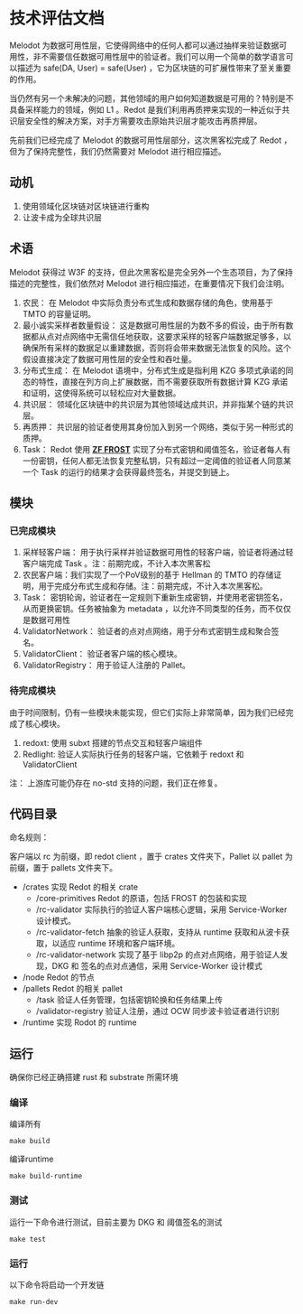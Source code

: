 # 技术评估文档

Melodot 为数据可用性层，它使得网络中的任何人都可以通过抽样来验证数据可用性，非不需要信任数据可用性层中的验证者。我们可以用一个简单的数学语言可以描述为 safe(DA, User) = safe(User) ，它为区块链的可扩展性带来了至关重要的作用。

当仍然有另一个未解决的问题，其他领域的用户如何知道数据是可用的？特别是不具备采样能力的领域，例如 L1 。Redot 是我们利用再质押来实现的一种近似于共识层安全性的解决方案，对手方需要攻击原始共识层才能攻击再质押层。

先前我们已经完成了 Melodot 的数据可用性层部分，这次黑客松完成了 Redot ，但为了保持完整性，我们仍然需要对 Melodot 进行相应描述。

## 动机

1. 使用领域化区块链对区块链进行重构
2. 让波卡成为全球共识层

## 术语

Melodot 获得过 W3F 的支持，但此次黑客松是完全另外一个生态项目，为了保持描述的完整性，我们依然对 Melodot 进行相应描述，在重要情况下我们会注明。

1. 农民： 在 Melodot 中实际负责分布式生成和数据存储的角色，使用基于 TMTO 的容量证明。
2. 最小诚实采样者数量假设： 这是数据可用性层的为数不多的假设，由于所有数据都从点对点网络中无需信任地获取，这要求采样的轻客户端数据足够多，以确保所有采样的数据足以重建数据，否则将会带来数据无法恢复的风险。这个假设直接决定了数据可用性层的安全性和吞吐量。
3. 分布式生成： 在 Melodot 语境中，分布式生成是指利用 KZG 多项式承诺的同态的特性，直接在列方向上扩展数据，而不需要获取所有数据计算 KZG 承诺和证明，这使得系统可以轻松应对大量数据。
4. 共识层： 领域化区块链中的共识层为其他领域达成共识，并非指某个链的共识层。
5. 再质押： 共识层的验证者使用其身份加入到另一个网络，类似于另一种形式的质押。
6. Task： Redot 使用 [**ZF FROST**](https://github.com/ZcashFoundation/frost) 实现了分布式密钥和阈值签名，验证者每人有一份密钥，任何人都无法恢复完整私钥，只有超过一定阈值的验证者人同意某一个 Task 的运行的结果才会获得最终签名，并提交到链上。

## 模块

### 已完成模块

1. 采样轻客户端： 用于执行采样并验证数据可用性的轻客户端，验证者将通过轻客户端完成 Task 。注：前期完成，不计入本次黑客松
2. 农民客户端：我们实现了一个PoV级别的基于 Hellman 的 TMTO 的存储证明，用于完成分布式生成和存储。注：前期完成，不计入本次黑客松。
3. Task： 密钥轮询，验证者在一定规则下重新生成密钥，并使用老密钥签名，从而更换密钥。任务被抽象为 metadata ，以允许不同类型的任务，而不仅仅是数据可用性
4. ValidatorNetwork： 验证者的点对点网络，用于分布式密钥生成和聚合签名。
5. ValidatorClient： 验证者客户端的核心模块。
6. ValidatorRegistry： 用于验证人注册的 Pallet。

### 待完成模块

由于时间限制，仍有一些模块未能实现，但它们实际上非常简单，因为我们已经完成了核心模块。

1. redoxt: 使用 subxt 搭建的节点交互和轻客户端组件
2. Redlight: 验证人实际执行任务的轻客户端，它依赖于 redoxt 和 ValidatorClient

注： 上游库可能仍存在 no-std 支持的问题，我们正在修复。

## 代码目录

命名规则：

客户端以 rc 为前缀，即 redot client ，置于 crates 文件夹下，Pallet 以 pallet  为前缀，置于 pallets 文件夹下。

- /crates 实现 Redot 的相关 crate
    - /core-primitives Redot 的原语，包括 FROST 的包装和实现
    - /rc-validator 实际执行的验证人客户端核心逻辑，采用 Service-Worker 设计模式。
    - /rc-validator-fetch 抽象的验证人获取，支持从 runtime 获取和从波卡获取，以适应 runtime 环境和客户端环境。
    - /rc-validator-network 实现了基于 libp2p 的点对点网络，用于验证人发现，DKG 和 签名的点对点通信，采用 Service-Worker 设计模式
- /node Redot 的节点
- /pallets Redot 的相关 pallet
    - /task 验证人任务管理，包括密钥轮换和任务结果上传
    - /validator-registry 验证人注册，通过 OCW 同步波卡验证者进行识别
- /runtime 实现 Rodot 的 runtime

## **运行**

确保你已经正确搭建 rust 和 substrate 所需环境

### 编译

编译所有
```
make build
```

编译runtime
```
make build-runtime
```
### 测试

运行一下命令进行测试，目前主要为 DKG 和 阈值签名的测试
```
make test
```
### 运行

以下命令将启动一个开发链
```
make run-dev
```